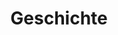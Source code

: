 ---
layout: "pages/history.njk"

title: 'Geschichte'
description: 'Entdecken Sie die faszinierende Geschichte des Chateau Orlice – von einer mittelalterlichen Festung zu einem eleganten Hotel, in dem die Vergangenheit auf den Komfort der Gegenwart trifft.'
permalink: 'de/historie/'

eleventyNavigation:
  key: Geschichte
  order: 450


landing:
  breadcrumbsHome: Startseite
  breadcrumbsCurrent: Geschichte

  heading: Geschichte

  mouseIconAlt: Computer-Maus-Symbol

  imageUrl: /assets/images/history/tvrz-orlice.jpg
  imageAlt: Hof des Chateau Orlice mit einer historischen Kutsche


history:
  topper: Geschichte
  heading: Auf den Spuren der Zeit im Chateau Orlice

  imageUrl: /assets/images/history/tvrz-orlice-2.jpg
  imageAlt: Hof des Chateau Orlice mit einer historischen Kutsche

  paragraphs:
    - text: Die Anfänge der Besiedlung von Orlice reichen bis ins 13. Jahrhundert zurück. Im Jahr 1257 schenkte König Přemysl Otakar II. die hiesigen Ländereien den Herren von Olešná, Gefolgsleuten von Kojata von Hrabišice. Sie wählten einen bewaldeten Hügel über dem Fluss, von dem aus man einen Blick auf das Dorf Kunčice hatte und in dessen Nähe die Königliche Handelsstraße verlief, die das Binnenland mit dem Grenzgebiet verband. Nach den Raubvögeln, die hier nisteten, erhielt der Ort seinen Namen – Orlice.

    - text: Die erste Holzfestung wurde bald durch einen Steinbau mit einer zwei Meter hohen Mauer und geräumigen Vorratskellern ersetzt. Aus dieser Zeit sind nur wenige Aufzeichnungen erhalten, die erste schriftliche Erwähnung stammt aus dem Jahr 1361, als Ivan von Orlice, Patron der örtlichen Kirche, genannt wird.

    - text: Im Laufe der Jahrhunderte wechselten sich auf der Festung mehrere Adelsgeschlechter ab. Eine bedeutende Spur hinterließen die Strachots von Orlice, die im 16. Jahrhundert neben der alten gotischen Festung ein Renaissanceschloss erbauten. Die weiße Fassade mit Sgraffiti mit figürlichen Motiven war für die damalige Zeit in der Region einzigartig. Nach dem Tod von Jan Strachota ging der Besitz an die Familie Sud von Řeneč über, die das Gebäude um einen neuen Wohnflügel erweiterte und an der Westseite ein Steingeschoss anbaute. An der Südwand des Schlosses erschien damals das Allianzwappen von Petr Suda und seiner Frau Dorota von Lipan.

    - text: Im 17. Jahrhundert ging die Festung in den Besitz der Vitanovskýs von Vlčkovice über. Die junge Dorota Anna Sudová heiratete Adam Mikuláš Vitanovský, und im Jahr 1650 verlegte die Familie ihren Sitz auf das benachbarte Gut Kyšperk (heute Letohrad). Damit endet die adlige Ära von Orlice – das Schloss wurde in einen Gutshof umgewandelt, der um 1815 seine größte Ausdehnung erreichte.

    - text: "Die folgenden Jahrhunderte brachten eine vielfältige Nutzung: Im Gebäude befanden sich eine Brauerei, ein Getreide- und Kartoffellager, eine Weberei, eine Tischlerei, ein Krankenhaus, Wohnungen und eine Autowerkstatt. Die historische Festung verlor so allmählich ihr ursprüngliches Aussehen, aber ihr Kern blieb erhalten."
---